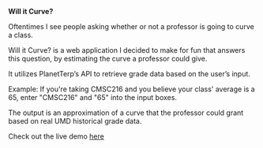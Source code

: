 **Will it Curve?** 

Oftentimes I see people asking whether or not a professor is going to curve a class.

Will it Curve? is a web application I decided to make for fun that answers this question, by estimating the curve a professor could give.

It utilizes PlanetTerp’s API to retrieve grade data based on the user’s input.

Example: If you're taking CMSC216 and you believe your class' average is a 65, enter "CMSC216" and "65" into the input boxes. 

The output is an approximation of a curve that the professor could grant based on real UMD historical grade data.

Check out the live demo [here](https://www.curve.alexdob.com/)
